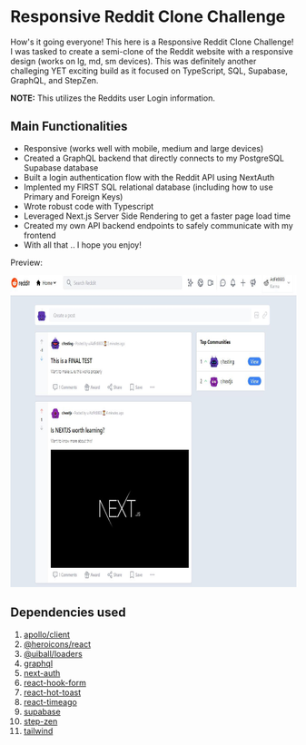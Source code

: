 # Responsive Reddit Clone Challenge

How's it going everyone! This here is a Responsive Reddit Clone Challenge! I was tasked to create a semi-clone of the Reddit website with a responsive design (works on lg, md, sm devices). This was definitely another challeging YET exciting build as it focused on TypeScript, SQL, Supabase, GraphQL, and StepZen.

<!-- **NOTE:** This uses test data, so no credit info is needed as it is provided with Stripe.
<br/> -->
**NOTE:** This utilizes the Reddits user Login information.


## Main Functionalities

- Responsive (works well with mobile, medium and large devices)
- Created a GraphQL backend that directly connects to my PostgreSQL Supabase database
- Built a login authentication flow with the Reddit API using NextAuth
- Implented my FIRST SQL relational database (including how to use Primary and Foreign Keys)
- Wrote robust code with Typescript
- Leveraged Next.js Server Side Rendering to get a faster page load time
- Created my own API backend endpoints to safely communicate with my frontend
- With all that .. I hope you enjoy!


Preview:
<p align="center" width="100">
<img src="/public/redditcone.JPG" width="650" height="550"/>
</p>


## Dependencies used

1. [apollo/client](https://www.apollographql.com/blog/apollo-client/next-js/next-js-getting-started/)
2. [@heroicons/react](https://heroicons.com/)
3. [@uiball/loaders](https://uiball.com/loaders/)
4. [graphql](https://graphql.org/)
5. [next-auth](https://next-auth.js.org/)
6. [react-hook-form](https://react-hook-form.com/)
8. [react-hot-toast](https://react-hot-toast.com/)
7. [react-timeago](https://github.com/nmn/react-timeago)
9. [supabase](https://supabase.com/)
10. [step-zen](https://stepzen.com/)
11. [tailwind](https://tailwindcss.com/)


